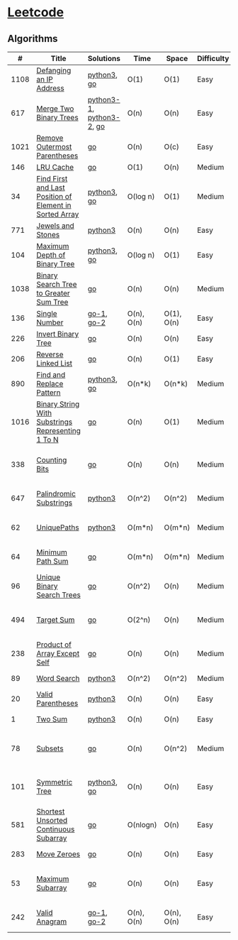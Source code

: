 # [Leetcode](https://leetcode.com/problemset/all/#_=_)

## Algorithms

|  #  |      Title     |   Solutions   | Time          | Space         | Difficulty  | Tag                   
|-----|----------------|---------------|---------------|---------------|-------------|-------------
|1108|[Defanging an IP Address](https://leetcode.com/problems/defanging-an-ip-address/)|[python3](./python3/DefangingAnIPAddress/1108.py), [go](./go/src/DefangingAnIPAddress/1108.go)| O(1) | O(1) | Easy | String |
|617|[Merge Two Binary Trees](https://leetcode.com/problems/merge-two-binary-trees/)|[python3-1](./python3/MergeTwoBinaryTrees/617_1.py), [python3-2](./python3/MergeTwoBinaryTrees/617_2.py), [go](./go/src/MergeTwoBinaryTrees/617.go)| O(n) | O(n) | Easy | Tree |
|1021|[Remove Outermost Parentheses](https://leetcode.com/problems/remove-outermost-parentheses/)|[go](./go/src/RemoveOutermostParentheses/1021.go)| O(n) | O(c) | Easy | Stack |
|146|[LRU Cache](https://leetcode.com/problems/lru-cache/)|[go](./go/src/LRUCache/146.go)| O(1) | O(n) | Medium | Design |
|34|[Find First and Last Position of Element in Sorted Array](https://leetcode.com/problems/find-first-and-last-position-of-element-in-sorted-array/)|[python3](./python3/FindFirstandLastPositionofElementinSortedArray/34.py), [go](./go/src/FindFirstandLastPositionofElementinSortedArray/34.go)| O(log n) | O(1) | Medium | Array, Binary Search |
|771|[Jewels and Stones](https://leetcode.com/problems/jewels-and-stones/)|[python3](./python3/JewelsandStones/771.py)| O(n) | O(n) | Easy | Hash Table |
|104|[Maximum Depth of Binary Tree](https://leetcode.com/problems/maximum-depth-of-binary-tree/)|[python3](./python3/MaximumDepthofBinaryTree/104.py), [go](./go/src/MaximumDepthofBinaryTree/104.go)| O(log n) | O(1) | Easy | Tree, Depth-first Search(DFS) |
|1038|[Binary Search Tree to Greater Sum Tree](https://leetcode.com/problems/binary-search-tree-to-greater-sum-tree/)|[go](./go/src/BinarySearchTreetoGreaterSumTree/1038.go)| O(n) | O(n) | Medium | Binary Search Tree |
|136|[Single Number](https://leetcode.com/problems/single-number/)|[go-1](./go/src/SingleNumber/136-1.go), [go-2](./go/src/SingleNumber/136-2.go)| O(n), O(n) | O(1), O(n) | Easy | Bit Manipulation |
|226|[Invert Binary Tree](https://leetcode.com/problems/invert-binary-tree/)|[go](./go/src/InvertBinaryTree/226.go)| O(n) | O(n) | Easy | Tree |
|206|[Reverse Linked List](https://leetcode.com/problems/reverse-linked-list/)|[go](./go/src/ReverseLinkedList/206.go)| O(n) | O(1) | Easy | Linked List |
|890|[Find and Replace Pattern](https://leetcode.com/problems/find-and-replace-pattern/)|[python3](./python3/FindandReplacePattern/890.py), [go](./go/src/FindandReplacePattern/890.go)| O(n*k) | O(n*k) | Medium | String |
|1016|[Binary String With Substrings Representing 1 To N](https://leetcode.com/problems/binary-string-with-substrings-representing-1-to-n/)|[go](./go/src/BinaryStringWithSubstringsRepresenting1ToN/1016.go)| O(n) | O(1) | Medium | String |
|338|[Counting Bits](https://leetcode.com/problems/counting-bits/)|[go](./go/src/CountingBits/338.go)| O(n) | O(n) | Medium | Dynamic Programming, Bit Manipulation |
|647|[Palindromic Substrings](https://leetcode.com/problems/palindromic-substrings/)|[python3](./python3/PalindromicSubstrings/647.py)| O(n^2) | O(n^2) | Medium | Dynamic Programming, String |
|62|[UniquePaths](https://leetcode.com/problems/unique-paths/)|[python3](./python3/UniquePaths/62.py)| O(m*n) | O(m*n) | Medium | Dynamic Programming, Array |
|64|[Minimum Path Sum](https://leetcode.com/problems/minimum-path-sum/)|[go](./go/src/MinimumPathSum/64.go)| O(m*n) | O(m*n) | Medium | Dynamic Programming, Array |
|96|[Unique Binary Search Trees](https://leetcode.com/problems/unique-binary-search-trees/)|[go](./go/src/UniqueBinarySearchTrees/96.go)| O(n^2) | O(n) | Medium | Dynamic Programming, Tree |
|494|[Target Sum](https://leetcode.com/problems/target-sum/)|[go](./go/src/TargetSum/494.go)| O(2^n) | O(n) | Medium | Dynamic Programming, Depth-first Search |
|238|[Product of Array Except Self](https://leetcode.com/problems/product-of-array-except-self/)|[go](./go/src/ProductofArrayExceptSelf/238.go)| O(n) | O(n) | Medium | Array |
|89|[Word Search](https://leetcode.com/problems/word-search/)|[python3](./python3/WordSearch/79.py)| O(n^2) | O(n^2) | Medium | Backtracking, Array |
|20|[Valid Parentheses](https://leetcode.com/problems/valid-parentheses/)|[python3](./python3/ValidParentheses/20.py)| O(n) | O(n) | Easy | String, Stack |
|1|[Two Sum](https://leetcode.com/problems/two-sum/)|[python3](./python3/TwoSum/1.py)| O(n) | O(n) | Easy | Array, Hash Table |
|78|[Subsets](https://leetcode.com/problems/subsets/)|[go](./go/src/Subsets/78.go)| O(n) | O(n^2) | Medium | Array, Backtracking, Bit Manipulation |
|101|[Symmetric Tree](https://leetcode.com/problems/symmetric-tree/)|[python3](./python3/SymmetricTree/101.py), [go](./go/src/SymmetricTree/101.go)| O(n) | O(n) | Easy | Tree, Depth-first Search, Breadth-first Search |
|581|[Shortest Unsorted Continuous Subarray](https://leetcode.com/problems/shortest-unsorted-continuous-subarray/)|[go](./go/src/ShortestUnsortedContinuousSubarray/581.go)| O(nlogn) | O(n) | Easy | Array |
|283|[Move Zeroes](https://leetcode.com/problems/move-zeroes/)|[go](./go/src/MoveZeroes/283.go)| O(n) | O(n) | Easy | Array, Two Pointers |
|53|[Maximum Subarray](https://leetcode.com/problems/maximum-subarray/)|[go](./go/src/MaximumSubarray/53.go)| O(n) | O(n) | Easy | Array, Divide and Conquer, Dynamic Programming |
|242|[Valid Anagram](https://leetcode.com/problems/valid-anagram/)|[go-1](./go/src/ValidAnagram/242-1.go), [go-2](./go/src/ValidAnagram/242-2.go)| O(n), O(n) | O(n), O(n) | Easy | Hash Table, Sort, Bit Manipulation |